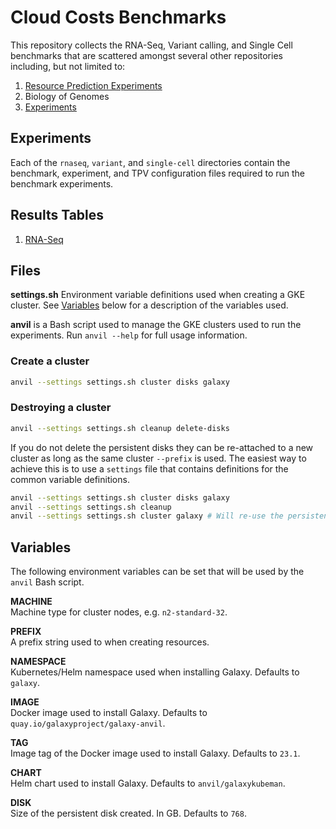 # Cloud Costs Benchmarks

This repository collects the RNA-Seq, Variant calling, and Single Cell benchmarks that are scattered amongst several other repositories including, but not limited to:

1. [Resource Prediction Experiments](https://github.com/ksuderman/resource-prediction-experiments)
2. Biology of Genomes
3. [Experiments](https://github.com/ksuderman/Experiments)

## Experiments

Each of the `rnaseq`, `variant`, and `single-cell` directories contain the benchmark, experiment, and TPV configuration files required to run the benchmark experiments.

## Results Tables

1. [RNA-Seq](rnaseq/RNA-Seq-Defaults.md)


## Files

**settings.sh** Environment variable definitions used when creating a GKE cluster. See [Variables](#variables) below for a description of the variables used.

**anvil** is a Bash script used to manage the GKE clusters used to run the experiments. Run `anvil --help` for full usage information.

### Create a cluster
```bash
anvil --settings settings.sh cluster disks galaxy
```

### Destroying a cluster
```bash
anvil --settings settings.sh cleanup delete-disks
```

If you do not delete the persistent disks they can be re-attached to a new cluster as long as the same cluster `--prefix` is used.  The easiest way to achieve this is to use a `settings` file that contains definitions for the common variable definitions.

```bash
anvil --settings settings.sh cluster disks galaxy
anvil --settings settings.sh cleanup 
anvil --settings settings.sh cluster galaxy # Will re-use the persistent disks created in step 1
```

## Variables

The following environment variables can be set that will be used by the `anvil` Bash script.

**MACHINE**<br/>Machine type for cluster nodes, e.g. `n2-standard-32`.

**PREFIX**<br/>A prefix string used to when creating resources.

**NAMESPACE**<br/>Kubernetes/Helm namespace used when installing Galaxy.  Defaults to `galaxy`. 

**IMAGE**<br/>Docker image used to install Galaxy. Defaults to `quay.io/galaxyproject/galaxy-anvil`. 

**TAG**<br/>Image tag of the Docker image used to install Galaxy. Defaults to `23.1`.

**CHART**<br/>Helm chart used to install Galaxy. Defaults to `anvil/galaxykubeman`. 

**DISK**<br/>Size of the persistent disk created. In GB. Defaults to `768`.

